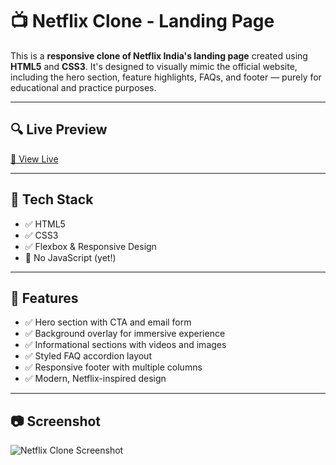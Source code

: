 # 📺 Netflix Clone - Landing Page

This is a **responsive clone of Netflix India's landing page** created using **HTML5** and **CSS3**. It's designed to visually mimic the official website, including the hero section, feature highlights, FAQs, and footer — purely for educational and practice purposes.

---

## 🔍 Live Preview

[🔗 View Live](https://your-github-username.github.io/netflix-clone/)

---

## 🧰 Tech Stack

- ✅ HTML5  
- ✅ CSS3  
- ✅ Flexbox & Responsive Design  
- 🚫 No JavaScript (yet!)

---

## 📌 Features

- ✅ Hero section with CTA and email form  
- ✅ Background overlay for immersive experience  
- ✅ Informational sections with videos and images  
- ✅ Styled FAQ accordion layout  
- ✅ Responsive footer with multiple columns  
- ✅ Modern, Netflix-inspired design  

---

## 📷 Screenshot

![Netflix Clone Screenshot](assets/image.png)



